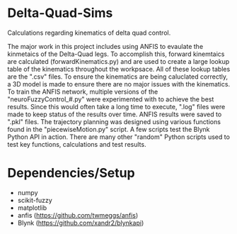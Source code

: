 # Delta-Quad-Sims
Calculations regarding kinematics of delta quad control. 

The major work in this project includes using ANFIS to evaulate the kinmetaics of the Delta-Quad legs. To accomplish this, forward kinemtaics are calculated (forwardKinematics.py) and are used to create a large lookup table of the kinematics throughout the workpsace. All of these lookup tables are the ".csv" files. 
To ensure the kinematics are being caluclated correctly, a 3D model is made to ensure there are no major issues with the kinematics.  
To train the ANFIS network, multiple versions of the "neuroFuzzyControl_#.py" were experimented with to achieve the best results. Since this would often take a long time to execute, ".log" files were made to keep status of the results over time. ANFIS results were saved to ".pkl" files.
The trajectory planning was designed using various functions found in the "piecewiseMotion.py" script.
A few scripts test the Blynk Python API in action. 
There are many other "random" Python scripts used to test key functions, calculations and test results. 

# Dependencies/Setup
* numpy
* scikit-fuzzy
* matplotlib
* anfis (https://github.com/twmeggs/anfis)
* Blynk (https://github.com/xandr2/blynkapi)


